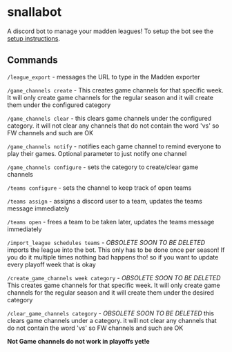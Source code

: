 # snallabot

A discord bot to manage your madden leagues! To setup the bot see the [setup instructions](setup.md).

## Commands

`/league_export` - messages the URL to type in the Madden exporter

`/game_channels create` - This creates game channels for that specific week. It will only create game channels for the regular season and it will create them under the configured category

`/game_channels clear` - this clears game channels under the configured category. it will not clear any channels that do not contain the word 'vs' so FW channels and such are OK

`/game_channels notify` - notifies each game channel to remind everyone to play their games. Optional parameter to just notify one channel

`/game_channels configure` - sets the category to create/clear game channels

`/teams configure` - sets the channel to keep track of open teams

`/teams assign` - assigns a discord user to a team, updates the teams message immediately

`/teams open` - frees a team to be taken later, updates the teams message immediately

`/import_league schedules teams` - *OBSOLETE SOON TO BE DELETED* imports the league into the bot. This only has to be done once per season! If you do it multiple times nothing bad happens tho! so if you want to update every playoff week that is okay

`/create_game_channels week category` - *OBSOLETE SOON TO BE DELETED* This creates game channels for that specific week. It will only create game channels for the regular season and it will create them under the desired category

`/clear_game_channels category` - *OBSOLETE SOON TO BE DELETED* this clears game channels under a category. it will not clear any channels that do not contain the word 'vs' so FW channels and such are OK

**Not Game channels do not work in playoffs yet!e**